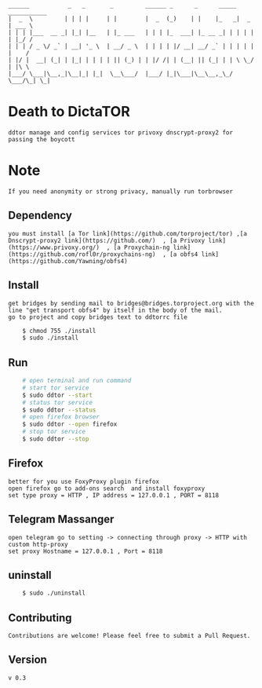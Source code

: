 
```
______           _   _       _         ______ _      _      _____ ___________ 
|  _  \         | | | |     | |        |  _  (_)    | |    |_   _|  _  | ___ \
| | | |___  __ _| |_| |__   | |_ ___   | | | |_  ___| |_ __ _| | | | | | |_/ /
| | | / _ \/ _` | __| '_ \  | __/ _ \  | | | | |/ __| __/ _` | | | | | |    / 
| |/ |  __| (_| | |_| | | | | || (_) | | |/ /| | (__| || (_| | | \ \_/ | |\ \ 
|___/ \___|\__,_|\__|_| |_|  \__\___/  |___/ |_|\___|\__\__,_\_/  \___/\_| \_|
```

# Death to DictaTOR
    ddtor manage and config services tor privoxy dnscrypt-proxy2 for passing the boycott 
# Note
    If you need anonymity or strong privacy, manually run torbrowser
## Dependency
    you must install [a Tor link](https://github.com/torproject/tor) ,[a Dnscrypt-proxy2 link](https://github.com/)  , [a Privoxy link](https://www.privoxy.org/)  , [a Proxychain-ng link](https://github.com/rofl0r/proxychains-ng)  , [a obfs4 link](https://github.com/Yawning/obfs4)  
## Install
    get bridges by sending mail to bridges@bridges.torproject.org with the line "get transport obfs4" by itself in the body of the mail.
    go to project and copy bridges text to ddtorrc file
```sh
    $ chmod 755 ./install
    $ sudo ./install
```
## Run

```sh
    # open terminal and run command
    # start tor service
    $ sudo ddtor --start
    # status tor service
    $ sudo ddtor --status
    # open firefox browser
    $ sudo ddtor --open firefox
    # stop tor service
    $ sudo ddtor --stop
```
## Firefox
    better for you use FoxyProxy plugin firefox
    open firefox go to add-ons search  and install foxyproxy 
    set type proxy = HTTP , IP address = 127.0.0.1 , PORT = 8118
## Telegram Massanger
    open telegram go to setting -> connecting through proxy -> HTTP with custom http-proxy 
    set proxy Hostname = 127.0.0.1 , Port = 8118 
## uninstall
```sh
    $ sudo ./uninstall
```
## Contributing
    Contributions are welcome! Please feel free to submit a Pull Request.
## Version
    v 0.3 

